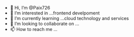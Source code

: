 - 👋 Hi, I’m @Paix726
- 👀 I’m interested in ...frontend develpoment
- 🌱 I’m currently learning ...cloud technology and services
- 💞️ I’m looking to collaborate on ...
- 📫 How to reach me ...

<!---
Paix726/Paix726 is a ✨ special ✨ repository because its `README.md` (this file) appears on your GitHub profile.
You can click the Preview link to take a look at your changes.
--->
